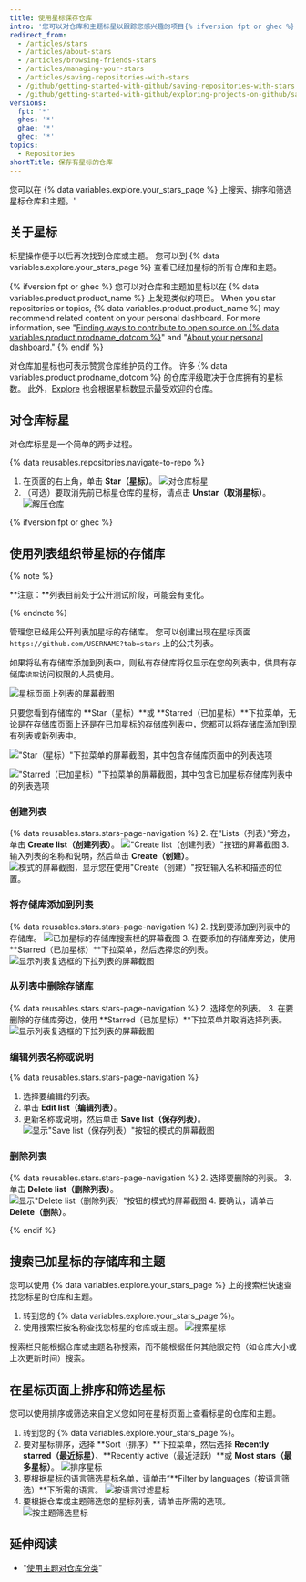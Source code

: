 ```yaml
---
title: 使用星标保存仓库
intro: '您可以对仓库和主题标星以跟踪您感兴趣的项目{% ifversion fpt or ghec %} and discover related content in your news feed{% endif %}。'
redirect_from:
  - /articles/stars
  - /articles/about-stars
  - /articles/browsing-friends-stars
  - /articles/managing-your-stars
  - /articles/saving-repositories-with-stars
  - /github/getting-started-with-github/saving-repositories-with-stars
  - /github/getting-started-with-github/exploring-projects-on-github/saving-repositories-with-stars
versions:
  fpt: '*'
  ghes: '*'
  ghae: '*'
  ghec: '*'
topics:
  - Repositories
shortTitle: 保存有星标的仓库
---
```


您可以在 {% data variables.explore.your_stars_page %} 上搜索、排序和筛选星标仓库和主题。'

## 关于星标

标星操作便于以后再次找到仓库或主题。 您可以到 {% data variables.explore.your_stars_page %} 查看已经加星标的所有仓库和主题。

{% ifversion fpt or ghec %}
您可以对仓库和主题加星标以在 {% data variables.product.product_name %} 上发现类似的项目。 When you star repositories or topics, {% data variables.product.product_name %} may recommend related content on your personal dashboard. For more information, see "[Finding ways to contribute to open source on {% data variables.product.prodname_dotcom %}](/github/getting-started-with-github/finding-ways-to-contribute-to-open-source-on-github)" and "[About your personal dashboard](/account-and-profile/setting-up-and-managing-your-github-user-account/managing-user-account-settings/about-your-personal-dashboard#staying-updated-with-activity-from-the-community)."
{% endif %}

对仓库加星标也可表示赞赏仓库维护员的工作。 许多 {% data variables.product.prodname_dotcom %} 的仓库评级取决于仓库拥有的星标数。 此外，[Explore](https://github.com/explore) 也会根据星标数显示最受欢迎的仓库。

## 对仓库标星

对仓库标星是一个简单的两步过程。

{% data reusables.repositories.navigate-to-repo %}
1. 在页面的右上角，单击 **Star（星标）**。 ![对仓库标星](/assets/images/help/stars/starring-a-repository.png)
1. （可选）要取消先前已标星仓库的星标，请点击 **Unstar（取消星标）**。 ![解压仓库](/assets/images/help/stars/unstarring-a-repository.png)

{% ifversion fpt or ghec %}
## 使用列表组织带星标的存储库

{% note %}

**注意：**列表目前处于公开测试阶段，可能会有变化。

{% endnote %}

管理您已经用公开列表加星标的存储库。 您可以创建出现在星标页面 `https://github.com/USERNAME?tab=stars` 上的公共列表。

如果将私有存储库添加到列表中，则私有存储库将仅显示在您的列表中，供具有存储库`读取`访问权限的人员使用。

![星标页面上列表的屏幕截图](/assets/images/help/stars/lists-overview-on-stars-page.png)

只要您看到存储库的 **Star（星标）**或 **Starred（已加星标）**下拉菜单，无论是在存储库页面上还是在已加星标的存储库列表中，您都可以将存储库添加到现有列表或新列表中。

!["Star（星标）"下拉菜单的屏幕截图，其中包含存储库页面中的列表选项](/assets/images/help/stars/stars-dropdown-on-repo.png)

!["Starred（已加星标）"下拉菜单的屏幕截图，其中包含已加星标存储库列表中的列表选项](/assets/images/help/stars/add-repo-to-list.png)

### 创建列表

{% data reusables.stars.stars-page-navigation %}
2. 在“Lists（列表）”旁边，单击 **Create list（创建列表）**。 !["Create list（创建列表）"按钮的屏幕截图](/assets/images/help/stars/create-list.png)
3. 输入列表的名称和说明，然后单击 **Create（创建）**。 ![模式的屏幕截图，显示您在使用"Create（创建）"按钮输入名称和描述的位置。](/assets/images/help/stars/create-list-with-description.png)

### 将存储库添加到列表

{% data reusables.stars.stars-page-navigation %}
2. 找到要添加到列表中的存储库。 ![已加星标的存储库搜索栏的屏幕截图](/assets/images/help/stars/search-bar-for-starred-repos.png)
3. 在要添加的存储库旁边，使用 **Starred（已加星标）**下拉菜单，然后选择您的列表。 ![显示列表复选框的下拉列表的屏幕截图](/assets/images/help/stars/add-repo-to-list.png)

### 从列表中删除存储库

{% data reusables.stars.stars-page-navigation %}
2. 选择您的列表。
3. 在要删除的存储库旁边，使用 **Starred（已加星标）**下拉菜单并取消选择列表。 ![显示列表复选框的下拉列表的屏幕截图](/assets/images/help/stars/add-repo-to-list.png)

### 编辑列表名称或说明

{% data reusables.stars.stars-page-navigation %}
1. 选择要编辑的列表。
2. 单击 **Edit list（编辑列表）**。
3. 更新名称或说明，然后单击 **Save list（保存列表）**。 ![显示"Save list（保存列表）"按钮的模式的屏幕截图](/assets/images/help/stars/edit-list-options.png)

### 删除列表

{% data reusables.stars.stars-page-navigation %}
2. 选择要删除的列表。
3. 单击 **Delete list（删除列表）**。 ![显示"Delete list（删除列表）"按钮的模式的屏幕截图](/assets/images/help/stars/edit-list-options.png)
4. 要确认，请单击 **Delete（删除）**。

{% endif %}

## 搜索已加星标的存储库和主题

您可以使用 {% data variables.explore.your_stars_page %} 上的搜索栏快速查找您标星的仓库和主题。

1. 转到您的 {% data variables.explore.your_stars_page %}。
1. 使用搜索栏按名称查找您标星的仓库或主题。 ![搜索星标](/assets/images/help/stars/stars_search_bar.png)

搜索栏只能根据仓库或主题名称搜索，而不能根据任何其他限定符（如仓库大小或上次更新时间）搜索。

## 在星标页面上排序和筛选星标

您可以使用排序或筛选来自定义您如何在星标页面上查看标星的仓库和主题。

1. 转到您的 {% data variables.explore.your_stars_page %}。
1. 要对星标排序，选择 **Sort（排序）**下拉菜单，然后选择 **Recently starred（最近标星）**、**Recently active（最近活跃）**或 **Most stars（最多星标）**。 ![排序星标](/assets/images/help/stars/stars_sort_menu.png)
1. 要根据星标的语言筛选星标名单，请单击“**Filter by languages（按语言筛选）**下所需的语言。 ![按语言过滤星标](/assets/images/help/stars/stars_filter_language.png)
1. 要根据仓库或主题筛选您的星标列表，请单击所需的选项。 ![按主题筛选星标](/assets/images/help/stars/stars_filter_topic.png)

## 延伸阅读

- "[使用主题对仓库分类](/articles/classifying-your-repository-with-topics)"
